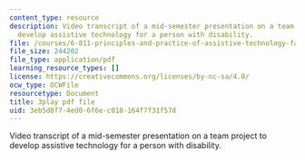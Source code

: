 ```yaml
---
content_type: resource
description: Video transcript of a mid-semester presentation on a team project to
  develop assistive technology for a person with disability.
file: /courses/6-811-principles-and-practice-of-assistive-technology-fall-2014/3eb5d8f74ed06f6ec018164f7f31f57d_EWjWv1YBB7A.pdf
file_size: 244202
file_type: application/pdf
learning_resource_types: []
license: https://creativecommons.org/licenses/by-nc-sa/4.0/
ocw_type: OCWFile
resourcetype: Document
title: 3play pdf file
uid: 3eb5d8f7-4ed0-6f6e-c018-164f7f31f57d
---
```

Video transcript of a mid-semester presentation on a team project to develop assistive technology for a person with disability.